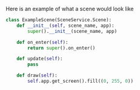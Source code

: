 Here is an example of what a scene would look like 

``` python
class ExampleScene(SceneService.Scene):
    def __init__(self, scene_name, app):
        super().__init__(scene_name, app)

    def on_enter(self):
        return super().on_enter()

    def update(self):
        pass

    def draw(self):
        self.app.get_screen().fill((0, 255, 0))
        
```
